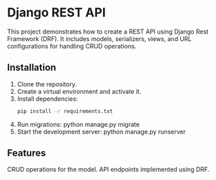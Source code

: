# Django REST API

This project demonstrates how to create a REST API using Django Rest Framework (DRF). It includes models, serializers, views, and URL configurations for handling CRUD operations.

## Installation

1. Clone the repository.
2. Create a virtual environment and activate it.
3. Install dependencies:
   ```bash
   pip install -r requirements.txt
4. Run migrations:
    python manage.py migrate
5. Start the development server:
    python manage.py runserver


## Features

CRUD operations for the model.
API endpoints implemented using DRF.
